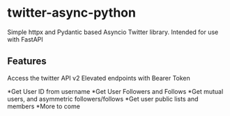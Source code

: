 # twitter-async-python
Simple httpx and Pydantic based Asyncio Twitter library.  Intended for use with FastAPI

## Features
Access the twitter API v2 Elevated endpoints with Bearer Token

*Get User ID from username
*Get User Followers and Follows
*Get mutual users, and asymmetric followers/follows
*Get user public lists and members
*More to come
